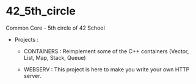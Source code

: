 # 42_5th_circle
Common Core - 5th circle of 42 School

- Projects :
    - CONTAINERS : Reimplement some of the C++ containers (Vector, List, Map, Stack, Queue)

    - WEBSERV : This project is here to make you write your own HTTP server.
